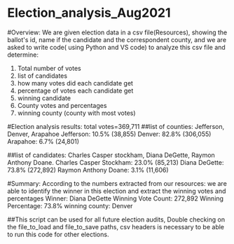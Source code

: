 # Election_analysis_Aug2021

#Overview:
We are given election data in a csv file(Resources), showing the ballot's id, name if the candidate and the correspondent county, and we are asked to write code( using Python and VS code) to analyze this csv file and determine:
1. Total number of votes
2. list of candidates
3. how many votes did each candidate get
4. percentage of votes each candidate get
5. winning candidate
6. County votes and percentages
7. winning county (county with most votes)

#Election analysis results:
total votes=369,711
##list of counties: 
Jefferson, Denver, Arapahoe
Jefferson: 10.5% (38,855)
Denver: 82.8% (306,055)
Arapahoe: 6.7% (24,801)

##list of candidates: 
Charles Casper stockham, Diana DeGette, Raymon Anthony Doane.
Charles Casper Stockham: 23.0% (85,213)
Diana DeGette: 73.8% (272,892)
Raymon Anthony Doane: 3.1% (11,606)


#Summary:
According to the numbers extracted from our resources:
we are able to identify the winner in this election and extract the winning votes and percentages
Winner: Diana DeGette
Winning Vote Count: 272,892
Winning Percentage: 73.8%
winning county: Denver

##This script can be used for all future election audits,
Double checking on the file_to_load and file_to_save paths, csv headers is necessary to be able to run this code for other elections.
